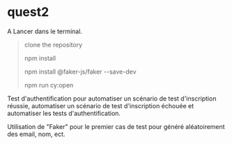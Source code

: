 # quest2

A Lancer dans le terminal.


> clone the repository
>
> npm install
>
> npm install @faker-js/faker --save-dev
>
> npm run cy:open


Test d'authentification pour automatiser un scénario de test d'inscription réussie, automatiser un scénario de test d'inscription échouée et automatiser les tests d'authentification.

Utilisation de "Faker" pour le premier cas de test pour généré aléatoirement des email, nom, ect.
